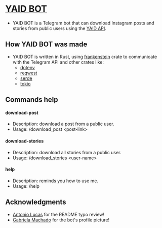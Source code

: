 # [YAID BOT](https://t.me/yaid_bot)

- YAID BOT is a Telegram bot that can download Instagram posts and stories from public users using the [YAID API](https://github.com/freitagfelipe/yaid-api).

## How YAID BOT was made

- YAID BOT is written in Rust, using [frankenstein](https://crates.io/crates/frankenstein) crate to communicate with the Telegram API and other crates like:
    - [dotenv](https://crates.io/crates/dotenv)
    - [reqwest](https://crates.io/crates/reqwest)
    - [serde](https://crates.io/crates/serde)
    - [tokio](https://crates.io/crates/tokio)

## Commands help

#### download-post

- Description: download a post from a public user.
- Usage: /download_post <post-link\>

#### download-stories

- Description: download all stories from a public user. 
- Usage: /download_stories <user-name\>

#### help
- Description: reminds you how to use me.
- Usage: /help

## Acknowledgments

- [Antonio Lucas](https://github.com/antoniolucas30) for the README typo review!
- [Gabriela Machado](https://www.instagram.com/thanosdecalcinha/) for the bot's profile picture!